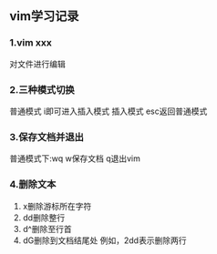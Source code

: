 ## vim学习记录
### 1.vim xxx
对文件进行编辑
### 2.三种模式切换
普通模式 i即可进入插入模式
插入模式 esc返回普通模式
### 3.保存文档并退出
普通模式下:wq w保存文档 q退出vim
### 4.删除文本
1. x删除游标所在字符
2. dd删除整行
3. d^删除至行首
4. dG删除到文档结尾处
例如，2dd表示删除两行